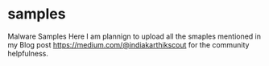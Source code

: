 # samples
Malware Samples
Here I am plannign to upload all the smaples mentioned in my Blog post https://medium.com/@indiakarthikscout for the community helpfulness.
